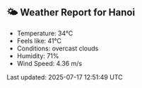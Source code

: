 <!-- WEATHER-START -->
## 🌤 Weather Report for Hanoi

- Temperature: 34°C
- Feels like: 41°C
- Conditions: overcast clouds
- Humidity: 71%
- Wind Speed: 4.36 m/s

Last updated: 2025-07-17 12:51:49 UTC
<!-- WEATHER-END -->
